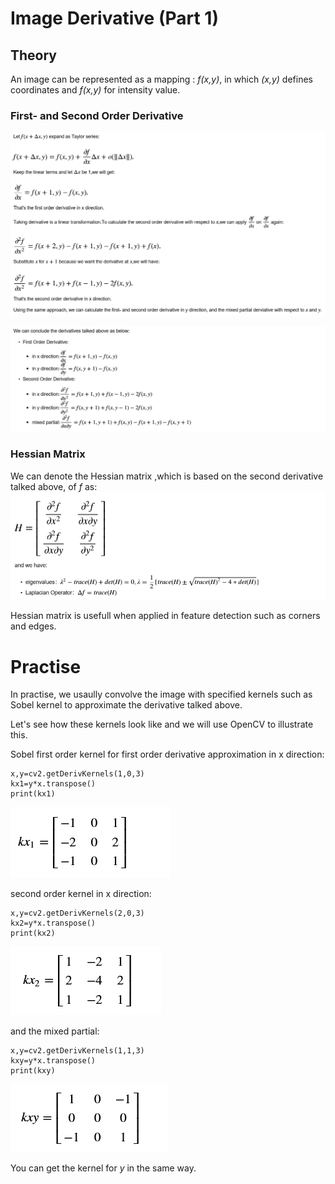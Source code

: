 # Image Derivative (Part 1)

## Theory

An image can be represented as a mapping : *f(x,y)*, in which *(x,y)* defines coordinates and *f(x,y)* for intensity value.

### First- and Second Order Derivative

![deri1](https://github.com/qinhaihong-red/image_derivatives/raw/master/images/deri1.png)

![deri2](https://github.com/qinhaihong-red/image_derivatives/raw/master/images/deri2.png)

### Hessian Matrix

We can denote the Hessian matrix ,which is based on the second derivative talked above, of *f* as:
![hess](https://github.com/qinhaihong-red/image_derivatives/raw/master/images/hess.png)

Hessian matrix is usefull when applied in feature detection such as corners and edges.


# Practise

In practise, we usaully convolve the image with specified kernels such as Sobel kernel to approximate the derivative talked above.

Let's see how these kernels look like and we will use OpenCV to illustrate this.

Sobel first order kernel for first order derivative approximation in x direction:

```
x,y=cv2.getDerivKernels(1,0,3)
kx1=y*x.transpose()
print(kx1)
```
![kx1](https://github.com/qinhaihong-red/image_derivatives/raw/master/images/kx1.png)

second order kernel in x direction:
```
x,y=cv2.getDerivKernels(2,0,3)
kx2=y*x.transpose()
print(kx2)
```
![kx2](https://github.com/qinhaihong-red/image_derivatives/raw/master/images/kx2.png)

and the mixed partial:
```
x,y=cv2.getDerivKernels(1,1,3)
kxy=y*x.transpose()
print(kxy)
```
![kxy](https://github.com/qinhaihong-red/image_derivatives/raw/master/images/kxy.png)



You can get the kernel for $y$ in the same way.